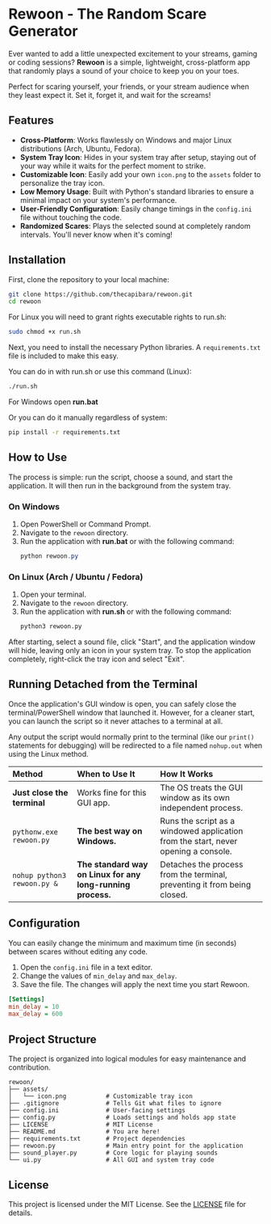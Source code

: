 # Rewoon - The Random Scare Generator

Ever wanted to add a little unexpected excitement to your streams, gaming or coding sessions? **Rewoon** is a simple, lightweight, cross-platform app that randomly plays a sound of your choice to keep you on your toes.

Perfect for scaring yourself, your friends, or your stream audience when they least expect it. Set it, forget it, and wait for the screams!

 <!-- Optional: Replace with a screenshot of your app -->

## Features

-   **Cross-Platform**: Works flawlessly on Windows and major Linux distributions (Arch, Ubuntu, Fedora).
-   **System Tray Icon**: Hides in your system tray after setup, staying out of your way while it waits for the perfect moment to strike.
-   **Customizable Icon**: Easily add your own `icon.png` to the `assets` folder to personalize the tray icon.
-   **Low Memory Usage**: Built with Python's standard libraries to ensure a minimal impact on your system's performance.
-   **User-Friendly Configuration**: Easily change timings in the `config.ini` file without touching the code.
-   **Randomized Scares**: Plays the selected sound at completely random intervals. You'll never know when it's coming!

## Installation

First, clone the repository to your local machine:

```bash
git clone https://github.com/thecapibara/rewoon.git
cd rewoon
```
For Linux you will need to grant rights executable rights to run.sh:
 ```bash
sudo chmod +x run.sh
```

Next, you need to install the necessary Python libraries. A `requirements.txt` file is included to make this easy. 

You can do in with run.sh or use this command (Linux):
 ```bash
./run.sh
```

For Windows open **run.bat**

Or you can do it manually regardless of system: 
```bash
pip install -r requirements.txt
```



## How to Use

The process is simple: run the script, choose a sound, and start the application. It will then run in the background from the system tray.

### On Windows

1.  Open PowerShell or Command Prompt.
2.  Navigate to the `rewoon` directory.
3.  Run the application with **run.bat** or with the following command:
    ```powershell
    python rewoon.py
    ```

### On Linux (Arch / Ubuntu / Fedora)

1.  Open your terminal.
2.  Navigate to the `rewoon` directory.
3.  Run the application with **run.sh** or with the following command:
    ```bash
    python3 rewoon.py
    ```

After starting, select a sound file, click "Start", and the application window will hide, leaving only an icon in your system tray. To stop the application completely, right-click the tray icon and select "Exit".

## Running Detached from the Terminal

Once the application's GUI window is open, you can safely close the terminal/PowerShell window that launched it. However, for a cleaner start, you can launch the script so it never attaches to a terminal at all.

Any output the script would normally print to the terminal (like our `print()` statements for debugging) will be redirected to a file named `nohup.out` when using the Linux method.

| Method | When to Use It | How It Works |
| :--- | :--- | :--- |
| **Just close the terminal** | Works fine for this GUI app. | The OS treats the GUI window as its own independent process. |
| `pythonw.exe rewoon.py` | **The best way on Windows.** | Runs the script as a windowed application from the start, never opening a console. |
| `nohup python3 rewoon.py &` | **The standard way on Linux for any long-running process.** | Detaches the process from the terminal, preventing it from being closed. |

## Configuration

You can easily change the minimum and maximum time (in seconds) between scares without editing any code.

1.  Open the `config.ini` file in a text editor.
2.  Change the values of `min_delay` and `max_delay`.
3.  Save the file. The changes will apply the next time you start Rewoon.

```ini
[Settings]
min_delay = 10
max_delay = 600
```

## Project Structure

The project is organized into logical modules for easy maintenance and contribution.

```
rewoon/
├── assets/
│   └── icon.png           # Customizable tray icon
├── .gitignore             # Tells Git what files to ignore
├── config.ini             # User-facing settings
├── config.py              # Loads settings and holds app state
├── LICENSE                # MIT License
├── README.md              # You are here!
├── requirements.txt       # Project dependencies
├── rewoon.py              # Main entry point for the application
├── sound_player.py        # Core logic for playing sounds
└── ui.py                  # All GUI and system tray code
```

## License

This project is licensed under the MIT License. See the [LICENSE](LICENSE) file for details.
